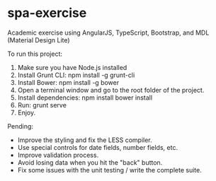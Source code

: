 # spa-exercise

Academic exercise using AngularJS, TypeScript, Bootstrap, and MDL (Material Design Lite)

To run this project:
1. Make sure you have Node.js installed
2. Install Grunt CLI: npm install -g grunt-cli
3. Install Bower: npm install -g bower
4. Open a terminal window and go to the root folder of the project.
4. Install dependencies:
    npm install
    bower install
2. Run: grunt serve
3. Enjoy.

Pending:
- Improve the styling and fix the LESS compiler.
- Use special controls for date fields, number fields, etc.
- Improve validation process.
- Avoid losing data when you hit the "back" button.
- Fix some issues with the unit testing / write the complete suite.